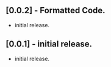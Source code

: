 ## [0.0.2] - Formatted Code.

* initial release.

## [0.0.1] - initial release.

* initial release.

